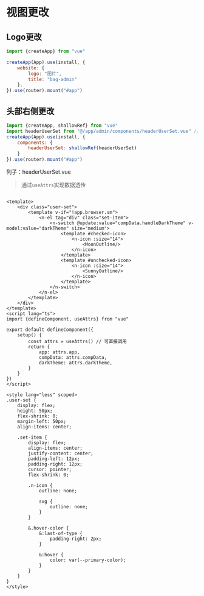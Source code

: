 <!--
 * @Author: 17331300832 17331300832@163.com
 * @Date: 2023-11-23 15:21:45
 * @LastEditors: 17331300832 17331300832@163.com
 * @LastEditTime: 2023-11-24 14:23:02
 * @FilePath: \vue-bag-admin-master\docs\guide\view.md
 * @Description: 这是默认设置,请设置`customMade`, 打开koroFileHeader查看配置 进行设置: https://github.com/OBKoro1/koro1FileHeader/wiki/%E9%85%8D%E7%BD%AE
-->
# 视图更改

## Logo更改

```javascript
import {createApp} from "vue"

createApp(App).use(install, {
    website: {
        logo: "图片",
        title: "bag-admin"
    },
}).use(router).mount("#app")

```

## 头部右侧更改

```javascript
import {createApp, shallowRef} from "vue"
import headerUserSet from "@/app/admin/components/headerUserSet.vue" // 组件地址
createApp(App).use(install, {
    components: {
        headerUserSet: shallowRef(headerUserSet)
    }
}).use(router).mount("#app")
```

列子：headerUserSet.vue
>通过`useAttrs`实现数据透传

```vue

<template>
	<div class="user-set">
		<template v-if="!app.browser.sm">
			<n-el tag="div" class="set-item">
				<n-switch @update:value="compData.handleDarkTheme" v-model:value="darkTheme" size="medium">
					<template #checked-icon>
						<n-icon :size="14">
							<MoonOutline/>
						</n-icon>
					</template>
					<template #unchecked-icon>
						<n-icon :size="14">
							<SunnyOutline/>
						</n-icon>
					</template>
				</n-switch>
			</n-el>
		</template>
	</div>
</template>
<script lang="ts">
import {defineComponent, useAttrs} from "vue"

export default defineComponent({
	setup() {
		const attrs = useAttrs() // 可直接调用
		return {
			app: attrs.app,
			compData: attrs.compData,
			darkTheme: attrs.darkTheme,
		}
	}
})
</script>

<style lang="less" scoped>
.user-set {
	display: flex;
	height: 50px;
	flex-shrink: 0;
	margin-left: 50px;
	align-items: center;

	.set-item {
		display: flex;
		align-items: center;
		justify-content: center;
		padding-left: 12px;
		padding-right: 12px;
		cursor: pointer;
		flex-shrink: 0;

		.n-icon {
			outline: none;

			svg {
				outline: none;
			}
		}

		&.hover-color {
			&:last-of-type {
				padding-right: 2px;
			}

			&:hover {
				color: var(--primary-color);
			}
		}
	}
}
</style>
```
